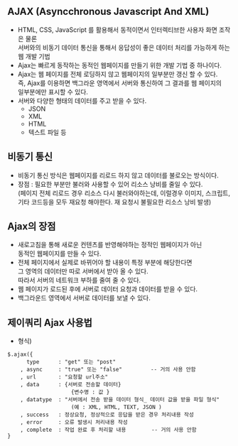 ## AJAX (Asyncchronous Javascript And XML)

- HTML, CSS, JavaScript 를 활용해서 동적이면서 인터렉티브한 사용자 화면 조작은 물론<br>
  서버와의 비동기 데이터 통신을 통해서 응답성이 좋은 데이터 처리를 가능하게 하는 웹 개발 기법
- Ajax는 빠르게 동작하는 동적인 웹페이지를 만들기 위한 개발 기법 중 하나이다.
- Ajax는 웹 페이지를 전체 로딩하지 않고 웹페이지의 일부분만 갱신 할 수 있다.<br>
  즉, Ajax를 이용하면 백그라운 영역에서 서버와 통신하여 그 결과를 웹 페이지의<br> 일부분에만 표시할 수 있다.
- 서버와 다양한 형태의 데이터를 주고 받을 수 있다.
  - JSON
  - XML
  - HTML
  - 텍스트 파일 등

## 비동기 통신

- 비동기 통신 방식은 웹페이지를 리로드 하지 않고 데이터를 불로오는 방식이다.
- 장점 : 필요한 부분만 불러와 사용할 수 있어 리소스 낭비를 줄일 수 있다.<br>
  (페이지 전체 리로드 경우 리소스 다시 불러와야하는데, 이럴경우 이미지, 스크립트, 기타 코드등을 모두 재요청 해야한다.
  재 요청시 불필요한 리소스 낭비 발생)

## Ajax의 장점

- 새로고침을 통해 새로운 컨텐츠를 반영해야하는 정적인 웹페이지가 아닌 <br>
  동적인 웹페이지를 만들 수 있다.
- 전체 페이지에서 실제로 바뀌어야 할 내용이 특정 부분에 해당한다면 <br>
  그 영역의 데이터만 따로 서버에서 받아 올 수 있다.<br>
  따라서 서버의 네트워크 부하를 줄여 줄 수 있다.
- 웹 페이지가 로드된 후에 서버로 데이터 요청과 데이터를 받을 수 있다.
- 백그라운드 영역에서 서버로 데이터를 보낼 수 있다.

## 제이쿼리 Ajax 사용법

- 형식)

```
$.ajax({
      type 		: "get" 또는 "post"
    , async 	: "true" 또는 "false"    		-- 거의 사용 안함
    , url 		: "요청할 url주소"
    , data 		: {서버로 전송할 데이터}
                    {변수명 : 값 }
    , datatype 	: "서버에서 전송 받을 데이터 형식_ 데이터 값을 받을 파일 형식"
                    (예 : XML, HTML, TEXT, JSON )
    , success 	: 정상요청, 정상적으로 응답을 받은 경우 처리내용 작성
    , error 	: 오류 발생시 처리내용 작성
    , complete 	: 작업 완료 후 처리할 내용		-- 거의 사용 안함
}
```
